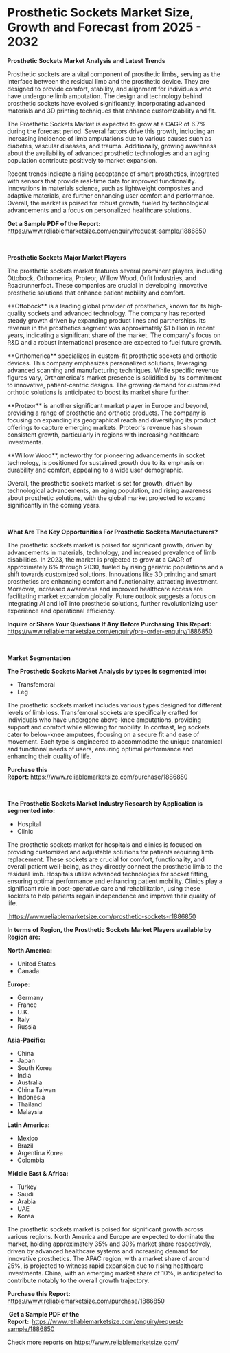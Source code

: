 <p><h1>Prosthetic Sockets Market Size, Growth and Forecast from 2025 - 2032</h1></p><p><strong>Prosthetic Sockets Market Analysis and Latest Trends</strong></p>
<p><p>Prosthetic sockets are a vital component of prosthetic limbs, serving as the interface between the residual limb and the prosthetic device. They are designed to provide comfort, stability, and alignment for individuals who have undergone limb amputation. The design and technology behind prosthetic sockets have evolved significantly, incorporating advanced materials and 3D printing techniques that enhance customizability and fit. </p><p>The Prosthetic Sockets Market is expected to grow at a CAGR of 6.7% during the forecast period. Several factors drive this growth, including an increasing incidence of limb amputations due to various causes such as diabetes, vascular diseases, and trauma. Additionally, growing awareness about the availability of advanced prosthetic technologies and an aging population contribute positively to market expansion.</p><p>Recent trends indicate a rising acceptance of smart prosthetics, integrated with sensors that provide real-time data for improved functionality. Innovations in materials science, such as lightweight composites and adaptive materials, are further enhancing user comfort and performance. Overall, the market is poised for robust growth, fueled by technological advancements and a focus on personalized healthcare solutions.</p></p>
<p><strong>Get a Sample PDF of the Report:&nbsp;</strong> <a href="https://www.reliablemarketsize.com/enquiry/request-sample/1886850?utm_campaign=2393&utm_medium=2&utm_source=Github&utm_content=ia&utm_term=04032025&utm_id=prosthetic-sockets">https://www.reliablemarketsize.com/enquiry/request-sample/1886850</a></p>
<p>&nbsp;</p>
<p><strong>Prosthetic Sockets Major Market Players</strong></p>
<p><p>The prosthetic sockets market features several prominent players, including Ottobock, Orthomerica, Proteor, Willow Wood, Orfit Industries, and Roadrunnerfoot. These companies are crucial in developing innovative prosthetic solutions that enhance patient mobility and comfort.</p><p>**Ottobock** is a leading global provider of prosthetics, known for its high-quality sockets and advanced technology. The company has reported steady growth driven by expanding product lines and partnerships. Its revenue in the prosthetics segment was approximately $1 billion in recent years, indicating a significant share of the market. The company's focus on R&D and a robust international presence are expected to fuel future growth.</p><p>**Orthomerica** specializes in custom-fit prosthetic sockets and orthotic devices. This company emphasizes personalized solutions, leveraging advanced scanning and manufacturing techniques. While specific revenue figures vary, Orthomerica's market presence is solidified by its commitment to innovative, patient-centric designs. The growing demand for customized orthotic solutions is anticipated to boost its market share further.</p><p>**Proteor** is another significant market player in Europe and beyond, providing a range of prosthetic and orthotic products. The company is focusing on expanding its geographical reach and diversifying its product offerings to capture emerging markets. Proteor's revenue has shown consistent growth, particularly in regions with increasing healthcare investments.</p><p>**Willow Wood**, noteworthy for pioneering advancements in socket technology, is positioned for sustained growth due to its emphasis on durability and comfort, appealing to a wide user demographic. </p><p>Overall, the prosthetic sockets market is set for growth, driven by technological advancements, an aging population, and rising awareness about prosthetic solutions, with the global market projected to expand significantly in the coming years.</p></p>
<p>&nbsp;</p>
<p><strong>What Are The Key Opportunities For Prosthetic Sockets Manufacturers?</strong></p>
<p><p>The prosthetic sockets market is poised for significant growth, driven by advancements in materials, technology, and increased prevalence of limb disabilities. In 2023, the market is projected to grow at a CAGR of approximately 6% through 2030, fueled by rising geriatric populations and a shift towards customized solutions. Innovations like 3D printing and smart prosthetics are enhancing comfort and functionality, attracting investment. Moreover, increased awareness and improved healthcare access are facilitating market expansion globally. Future outlook suggests a focus on integrating AI and IoT into prosthetic solutions, further revolutionizing user experience and operational efficiency.</p></p>
<p><strong>Inquire or Share Your Questions If Any Before Purchasing This Report:</strong> <a href="https://www.reliablemarketsize.com/enquiry/pre-order-enquiry/1886850?utm_campaign=2393&utm_medium=2&utm_source=Github&utm_content=ia&utm_term=04032025&utm_id=prosthetic-sockets">https://www.reliablemarketsize.com/enquiry/pre-order-enquiry/1886850</a></p>
<p>&nbsp;</p>
<p><strong>Market Segmentation</strong></p>
<p><strong>The Prosthetic Sockets Market Analysis by types is segmented into:</strong></p>
<p><ul><li>Transfemoral</li><li>Leg</li></ul></p>
<p><p>The prosthetic sockets market includes various types designed for different levels of limb loss. Transfemoral sockets are specifically crafted for individuals who have undergone above-knee amputations, providing support and comfort while allowing for mobility. In contrast, leg sockets cater to below-knee amputees, focusing on a secure fit and ease of movement. Each type is engineered to accommodate the unique anatomical and functional needs of users, ensuring optimal performance and enhancing their quality of life.</p></p>
<p><strong>Purchase this Report:&nbsp;</strong><a href="https://www.reliablemarketsize.com/purchase/1886850?utm_campaign=2393&utm_medium=2&utm_source=Github&utm_content=ia&utm_term=04032025&utm_id=prosthetic-sockets">https://www.reliablemarketsize.com/purchase/1886850</a></p>
<p>&nbsp;</p>
<p><strong>The Prosthetic Sockets Market Industry Research by Application is segmented into:</strong></p>
<p><ul><li>Hospital</li><li>Clinic</li></ul></p>
<p><p>The prosthetic sockets market for hospitals and clinics is focused on providing customized and adjustable solutions for patients requiring limb replacement. These sockets are crucial for comfort, functionality, and overall patient well-being, as they directly connect the prosthetic limb to the residual limb. Hospitals utilize advanced technologies for socket fitting, ensuring optimal performance and enhancing patient mobility. Clinics play a significant role in post-operative care and rehabilitation, using these sockets to help patients regain independence and improve their quality of life.</p></p>
<p><a href="https://www.reliablemarketsize.com/prosthetic-sockets-r1886850?utm_campaign=2393&utm_medium=2&utm_source=Github&utm_content=ia&utm_term=04032025&utm_id=prosthetic-sockets">&nbsp;https://www.reliablemarketsize.com/prosthetic-sockets-r1886850</a></p>
<p><strong>In terms of Region, the Prosthetic Sockets Market Players available by Region are:</strong></p>
<p>
    <p> <strong> North America: </strong>
        <ul>
            <li>United States</li>
            <li>Canada</li>
        </ul>
        </p> 
    <p> <strong> Europe: </strong>
        <ul>
            <li>Germany</li>
            <li>France</li>
            <li>U.K.</li>
            <li>Italy</li>
            <li>Russia</li>
        </ul>
        </p> 
    <p> <strong> Asia-Pacific: </strong>
        <ul>
            <li>China</li>
            <li>Japan</li>
            <li>South Korea</li>
            <li>India</li>
            <li>Australia</li>
            <li>China Taiwan</li>
            <li>Indonesia</li>
            <li>Thailand</li>
            <li>Malaysia</li>
        </ul>
        </p> 
    <p> <strong> Latin America: </strong>
        <ul>
            <li>Mexico</li>
            <li>Brazil</li>
            <li>Argentina Korea</li>
            <li>Colombia</li>
        </ul>
        </p> 
    <p> <strong> Middle East & Africa: </strong>
        <ul>
            <li>Turkey</li>
            <li>Saudi</li>
            <li>Arabia</li>
            <li>UAE</li>
            <li>Korea</li>
        </ul>
    </p>
    </p>
<p><p>The prosthetic sockets market is poised for significant growth across various regions. North America and Europe are expected to dominate the market, holding approximately 35% and 30% market share respectively, driven by advanced healthcare systems and increasing demand for innovative prosthetics. The APAC region, with a market share of around 25%, is projected to witness rapid expansion due to rising healthcare investments. China, with an emerging market share of 10%, is anticipated to contribute notably to the overall growth trajectory.</p></p>
<p><strong>Purchase this Report: </strong><a href="https://www.reliablemarketsize.com/purchase/1886850?utm_campaign=2393&utm_medium=2&utm_source=Github&utm_content=ia&utm_term=04032025&utm_id=prosthetic-sockets">https://www.reliablemarketsize.com/purchase/1886850</a></p>
<p>&nbsp;<strong>Get a Sample PDF of the Report:&nbsp;&nbsp;</strong><a href="https://www.reliablemarketsize.com/enquiry/request-sample/1886850?utm_campaign=2393&utm_medium=2&utm_source=Github&utm_content=ia&utm_term=04032025&utm_id=prosthetic-sockets">https://www.reliablemarketsize.com/enquiry/request-sample/1886850</a></p>
<p><strong></strong></p>
<p>Check more reports on <a href="https://www.reliablemarketsize.com/?utm_campaign=2393&utm_medium=2&utm_source=Github&utm_content=ia&utm_term=04032025&utm_id=prosthetic-sockets">https://www.reliablemarketsize.com/</a></p>